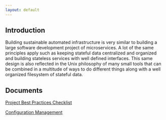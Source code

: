 ```yaml
---
layout: default
---
```


## Introduction

Building sustainable automated infrastructure is very similar to building a large software development project of microservices. A lot of the same principles apply such as keeping stateful data centralized and organized and building stateless services with well defined interfaces. This same design is also reflected in the Unix philosophy of many small tools that can be combined in a multitude of ways to do different things along with a well organized filesystem of stateful data. 

## Documents
[Project Best Practices Checklist](best-practices.html)

[Configuration Management](configuration-management.html)
